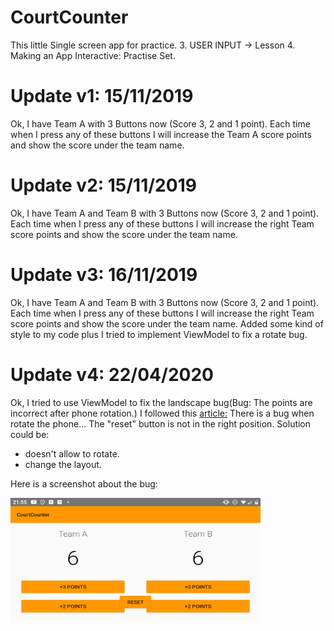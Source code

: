 # CourtCounter
This little Single screen app for practice.
3. USER INPUT -> Lesson 4. Making an App Interactive: Practise Set. 


# Update v1: 15/11/2019
Ok,  I have Team A with 3 Buttons now (Score 3, 2 and 1 point). Each time when I press any of these buttons I will increase the Team A score points and show the score under the team name.

# Update v2: 15/11/2019
Ok,  I have Team A and Team B with 3 Buttons now (Score 3, 2 and 1 point). Each time when I press any of these buttons I will increase the right Team  score points and show the score under the team name.

# Update v3: 16/11/2019
Ok,  I have Team A and Team B with 3 Buttons now (Score 3, 2 and 1 point). Each time when I press any of these buttons I will increase the right Team  score points and show the score under the team name. Added some kind of style to my code plus I tried to implement ViewModel to fix a rotate bug.


# Update v4: 22/04/2020
Ok, I tried to use ViewModel to fix the landscape bug(Bug: The points are incorrect after phone rotation.) I followed this  [article:](https://medium.com/androiddevelopers/viewmodels-a-simple-example-ed5ac416317e)
There is a bug when rotate the phone... The "reset" button is not in the right position.
 Solution could be:
- doesn't allow to rotate.
- change the layout.

Here is a screenshot about the bug:

<img src="screenshot.png" width="400" height="200" />
